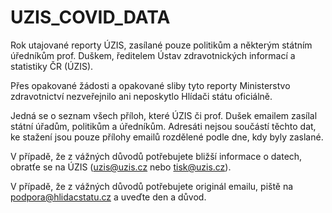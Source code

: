 # UZIS_COVID_DATA
Rok utajované reporty ÚZIS, zasílané pouze politikům a některým státním úředníkům prof. Duškem, ředitelem Ústav zdravotnických informací a statistiky ČR (ÚZIS).

Přes opakované žádosti a opakované sliby tyto reporty Ministerstvo zdravotnictví nezveřejnilo ani neposkytlo Hlídači státu oficiálně.

Jedná se o seznam všech příloh, které ÚZIS či prof. Dušek emailem zasílal státní úřadům, politikům a úředníkům. Adresáti nejsou součástí těchto dat, ke stažení jsou pouze přílohy emailů rozdělené podle dne, kdy byly zaslané.

V případě, že z vážných důvodů potřebujete bližší informace o datech, obratťe se na ÚZIS (uzis@uzis.cz nebo tisk@uzis.cz).

V případě, že z vážných důvodů potřebujete originál emailu, piště na podpora@hlidacstatu.cz a uveďte den a důvod. 
